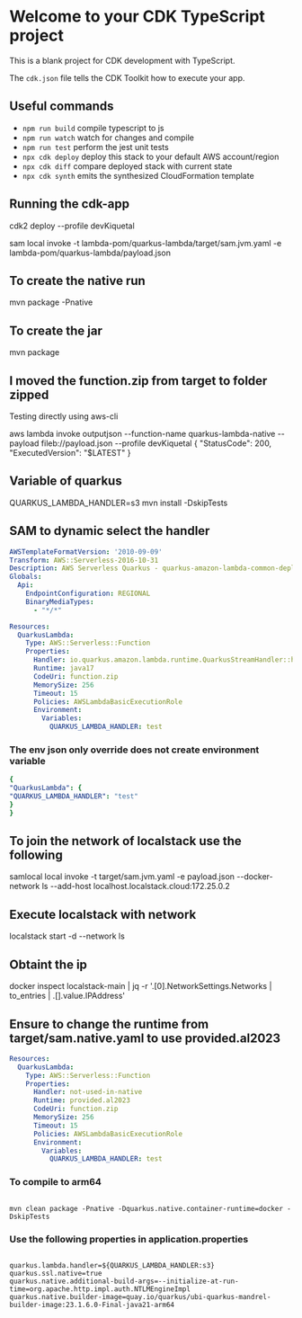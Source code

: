 # Welcome to your CDK TypeScript project

This is a blank project for CDK development with TypeScript.

The `cdk.json` file tells the CDK Toolkit how to execute your app.

## Useful commands

* `npm run build`   compile typescript to js
* `npm run watch`   watch for changes and compile
* `npm run test`    perform the jest unit tests
* `npx cdk deploy`  deploy this stack to your default AWS account/region
* `npx cdk diff`    compare deployed stack with current state
* `npx cdk synth`   emits the synthesized CloudFormation template

## Running the cdk-app

cdk2 deploy --profile devKiquetal

sam local invoke -t lambda-pom/quarkus-lambda/target/sam.jvm.yaml -e lambda-pom/quarkus-lambda/payload.json 

## To create the native run

mvn package -Pnative 

## To create the jar

mvn package

## I moved the function.zip from target to folder zipped

Testing directly using aws-cli

aws lambda invoke outputjson --function-name quarkus-lambda-native --payload fileb://payload.json  --profile devKiquetal
{
    "StatusCode": 200,
    "ExecutedVersion": "$LATEST"
}

## Variable of quarkus

QUARKUS_LAMBDA_HANDLER=s3 mvn install -DskipTests

## SAM to dynamic select the handler

```yaml
AWSTemplateFormatVersion: '2010-09-09'
Transform: AWS::Serverless-2016-10-31
Description: AWS Serverless Quarkus - quarkus-amazon-lambda-common-deployment
Globals:
  Api:
    EndpointConfiguration: REGIONAL
    BinaryMediaTypes:
      - "*/*"

Resources:
  QuarkusLambda:
    Type: AWS::Serverless::Function
    Properties:
      Handler: io.quarkus.amazon.lambda.runtime.QuarkusStreamHandler::handleRequest
      Runtime: java17
      CodeUri: function.zip
      MemorySize: 256
      Timeout: 15
      Policies: AWSLambdaBasicExecutionRole
      Environment:
        Variables:
          QUARKUS_LAMBDA_HANDLER: test


```
### The env json only override does not create environment variable

```yaml
{
"QuarkusLambda": {
"QUARKUS_LAMBDA_HANDLER": "test"
}
}

```


## To join the network of localstack use the following

samlocal local invoke -t target/sam.jvm.yaml -e payload.json --docker-network ls --add-host localhost.localstack.cloud:172.25.0.2


## Execute localstack with network

localstack start -d --network ls

## Obtaint the ip

docker inspect localstack-main |  jq -r '.[0].NetworkSettings.Networks | to_entries | .[].value.IPAddress'

## Ensure to change the runtime from target/sam.native.yaml to use provided.al2023

```yaml
Resources:
  QuarkusLambda:
    Type: AWS::Serverless::Function
    Properties:
      Handler: not-used-in-native
      Runtime: provided.al2023
      CodeUri: function.zip
      MemorySize: 256
      Timeout: 15
      Policies: AWSLambdaBasicExecutionRole
      Environment:
        Variables:
          QUARKUS_LAMBDA_HANDLER: test
```

### To compile to arm64

```shell

mvn clean package -Pnative -Dquarkus.native.container-runtime=docker -DskipTests

```

### Use the following properties in application.properties

```properties

quarkus.lambda.handler=${QUARKUS_LAMBDA_HANDLER:s3}
quarkus.ssl.native=true
quarkus.native.additional-build-args=--initialize-at-run-time=org.apache.http.impl.auth.NTLMEngineImpl
quarkus.native.builder-image=quay.io/quarkus/ubi-quarkus-mandrel-builder-image:23.1.6.0-Final-java21-arm64

```
